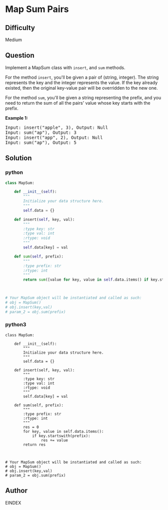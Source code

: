# Map Sum Pairs

## Difficulty
Medium

## Question
<p>
Implement a MapSum class with <code>insert</code>, and <code>sum</code> methods.
</p>

<p>
For the method <code>insert</code>, you'll be given a pair of (string, integer). The string represents the key and the integer represents the value. If the key already existed, then the original key-value pair will be overridden to the new one.
</p>

<p>
For the method <code>sum</code>, you'll be given a string representing the prefix, and you need to return the sum of all the pairs' value whose key starts with the prefix.
</p>

<p><b>Example 1:</b><br />
<pre>
Input: insert("apple", 3), Output: Null
Input: sum("ap"), Output: 3
Input: insert("app", 2), Output: Null
Input: sum("ap"), Output: 5
</pre>
</p>


## Solution
### python
```python
class MapSum:

    def __init__(self):
        """
        Initialize your data structure here.
        """
        self.data = {}

    def insert(self, key, val):
        """
        :type key: str
        :type val: int
        :rtype: void
        """
        self.data[key] = val

    def sum(self, prefix):
        """
        :type prefix: str
        :rtype: int
        """
        return sum([value for key, value in self.data.items() if key.startswith(prefix)])
        


# Your MapSum object will be instantiated and called as such:
# obj = MapSum()
# obj.insert(key,val)
# param_2 = obj.sum(prefix)

```
### python3
```python3
class MapSum:

    def __init__(self):
        """
        Initialize your data structure here.
        """
        self.data = {}

    def insert(self, key, val):
        """
        :type key: str
        :type val: int
        :rtype: void
        """
        self.data[key] = val

    def sum(self, prefix):
        """
        :type prefix: str
        :rtype: int
        """
        res = 0
        for key, value in self.data.items():
            if key.startswith(prefix):
                res += value
        return res
        


# Your MapSum object will be instantiated and called as such:
# obj = MapSum()
# obj.insert(key,val)
# param_2 = obj.sum(prefix)
```

## Author
EINDEX